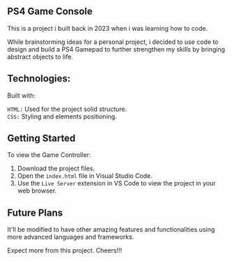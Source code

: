 ## PS4 Game Console

This is a project i built back in 2023 when i was learning how to code.

While brainstorming ideas for a personal project, i decided to use code to design and build a PS4 Gamepad to further strengthen my skills by bringing abstract objects to life.  

## Technologies:  

Built with:

`HTML:` Used for the project solid structure.  
`CSS:` Styling and elements positioning.

## Getting Started

To view the Game Controller:

1. Download the project files.
2. Open the `index.html` file in Visual Studio Code.
3. Use the `Live Server` extension in VS Code to view the project in your web browser.

## Future Plans

It'll be modified to have other amazing features and functionalities using more advanced languages and frameworks.  

Expect more from this project. Cheers!!!
